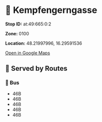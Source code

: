 # 🚉 Kempfengerngasse


**Stop ID:** at:49:665:0:2

**Zone:** 0100

**Location:** 48.21997996, 16.29591536

[Open in Google Maps](https://www.google.com/maps?q=48.21997996,16.29591536)

## 🚆 Served by Routes

### 🚌 Bus
- 46B
- 46B
- 46B
- 46B
- 46B